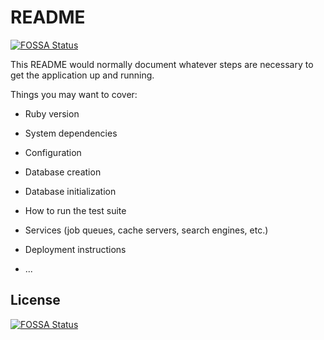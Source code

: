 # README

[![FOSSA Status](https://app.fossa.com/api/projects/git%2Bgithub.com%2FArisBee%2Fscheduled_tweet.svg?type=shield)](https://app.fossa.com/projects/git%2Bgithub.com%2FArisBee%2Fscheduled_tweet?ref=badge_shield)

This README would normally document whatever steps are necessary to get the
application up and running.

Things you may want to cover:

- Ruby version

- System dependencies

- Configuration

- Database creation

- Database initialization

- How to run the test suite

- Services (job queues, cache servers, search engines, etc.)

- Deployment instructions

- ...

## License

[![FOSSA Status](https://app.fossa.com/api/projects/git%2Bgithub.com%2FArisBee%2Fscheduled_tweet.svg?type=large)](https://app.fossa.com/projects/git%2Bgithub.com%2FArisBee%2Fscheduled_tweet?ref=badge_large)
